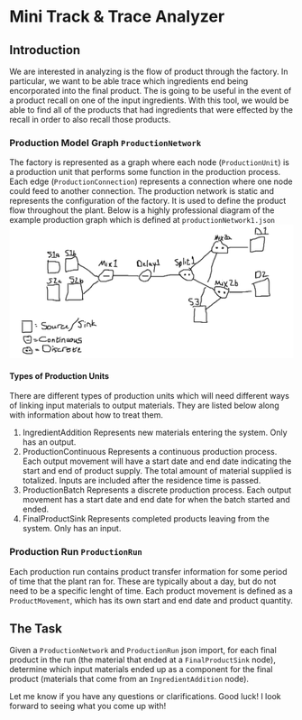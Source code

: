 # Mini Track & Trace Analyzer
## Introduction
We are interested in analyzing is the flow of product through the factory. In particular, we want to be able trace which ingredients end being encorporated into the final product. The is going to be useful in the event of a product recall on one of the input ingredients. With this tool, we would be able to find all of the products that had ingredients that were effected by the recall in order to also recall those products.

### Production Model Graph `ProductionNetwork`
The factory is represented as a graph where each node (`ProductionUnit`) is a production unit that performs some function in the production process. Each edge (`ProductionConnection`) represents a connection where one node could feed to another connection. The production network is static and represents the configuration of the factory. It is used to define the product flow throughout the plant. Below is a highly professional diagram of the example production graph which is defined at `productionNetwork1.json`
![img.png](img.png)
#### Types of Production Units
There are different types of production units which will need different ways of linking input materials to output materials. They are listed below along with information about how to treat them.
1. IngredientAddition
   Represents new materials entering the system. Only has an output.
2. ProductionContinuous
   Represents a continuous production process. Each output movement will have a start date and end date indicating the start and end of product supply. The total amount of material supplied is totalized. Inputs are included after the residence time is passed.
3. ProductionBatch
   Represents a discrete production process. Each output movement has a start date and end date for when the batch started and ended.
4. FinalProductSink
   Represents completed products leaving from the system. Only has an input.

### Production Run `ProductionRun`
Each production run contains product transfer information for some period of time that the plant ran for. These are typically about a day, but do not need to be a specific lenght of time. Each product movement is defined as a `ProductMovement`, which has its own start and end date and product quantity.

## The Task
Given a `ProductionNetwork` and `ProductionRun` json import, for each final product in the run (the material that ended at a `FinalProductSink` node), determine which input materials ended up as a component for the final product (materials that come from an `IngredientAddition` node).

Let me know if you have any questions or clarifications.
Good luck! I look forward to seeing what you come up with!